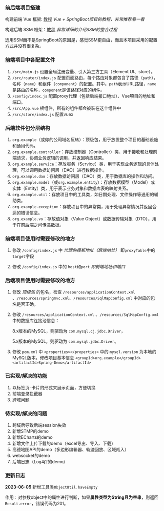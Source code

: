 ### 前后端项目搭建

构建前端 Vue 框架: [教程](https://learner.blog.csdn.net/article/details/88926242) *Vue + SpringBoot项目的教程，非常推荐看一看*

构建后端 SSM 框架：[教程](https://yichun.blog.csdn.net/article/details/100192558) *非常详细的介绍SSM的整合过程*

选用SSM而不是SpringBoot的原因是，感觉SSM更自由，而且本项目采用的配置方式并没有很复杂。

### 前端项目中各配置文件

1. `/src/main.js` 设置全局注册变量、引入第三方工具（Element UI、store）。
2. `/src/router/index.js` 配置页面路由，每个路由对象都包含了路径（`path`），名称（`name`）和组件（`component`）的配置。其中，`path`表示URL路径，`name`是路由的名称，`component`是该路径对应的组件。
3. `/config/index.js` 配置proxy代理（包括后端接口地址）、Vue项目的地址和端口。
4. `/src/App.vue` 根组件，所有的组件都会被装在这个组件中
5. `/src/store/index.js` 配置vuex

### 后端软件包分层结构

1. `org.example`（或你的公司域名反转）：顶级包，用于放置整个项目的基础设施和通用代码。
2. `org.example.controller`：存放控制器（Controller）类，用于接收和处理前端请求，协调业务逻辑的调用，并返回响应结果。
3. `org.example.service`：存放服务（Service）类，用于实现业务逻辑的具体处理，可以调用数据访问层（DAO）进行数据操作。
4. `org.example.dao`：存放数据访问层（DAO）类，用于数据库的操作和访问。
5. `org.example.model`（或`org.example.entity`）：存放数据模型（Model）或实体（Entity）类，用于表示业务对象和数据库表的映射关系。
6. `org.example.util`：存放项目中的工具类，如日期处理、文件操作等通用的辅助类。
7. `org.example.exception`：存放项目中的异常类，用于处理异常情况并返回合适的错误信息。
8. `org.example.vo`：存放值对象（Value Object）或数据传输对象（DTO），用于在前后端之间传递数据。

### 前端项目使用时需要修改的地方

1. 修改 `/config/index.js` 中 *代理的模板地址（后端地址）* 即`proxyTable`中的`target`字段

2. 修改 `/config/index.js` 中的 `host`和`port` *即前端地址和端口*

### 后端项目使用时需要修改的地方

1. 修改 *顶级包* 的包名，检查 `/resources/applicationContext.xml` 、`/resources/springmvc.xml`、`/resources/SqlMapConfig.xml` 中对应的包名是否正确。

2. 修改 `/resources/applicationContext.xml` 、`/resources/SqlMapConfig.xml` 中的数据库连接池信息：

   8.x版本的MySQL，则驱动为 `com.mysql.cj.jdbc.Driver`，

   5.x版本的MySQL，则驱动为 `com.mysql.jdbc.Driver`。

3. 修改 `pom.xml` 中 `<properties></properties>` 中的 `mysql.version` 为本地的MySQL版本。修改项目基本信息 `<groupId>org.example</groupId> <artifactId>Spring-Demo</artifactId>`

### 已实现/解决的功能

1. 以标签页-卡片的形式来展示页面，方便切换
2. 前端登录拦截器
3. 跨域问题

### 待实现/解决的问题

1. 跨域后导致后端session失效
2. 新增STMP的demo
3. 新增ECharts的demo
4. 新增文件上传下载的demo（excel导出、导入、下载）
5. 高德地图API的demo（多边形编辑器、轨迹回放、区域闯入）
6. websocket的demo
7. 后端日志（Log4j2的demo）

### 更新日志

**2023-06-05**  新增工具类`ObjectUtil.haveEmpty` 

作用：对参数object中的属性进行判断，如果**属性类型为String且为空串**，则返回`Result.error`，错误代码为201。